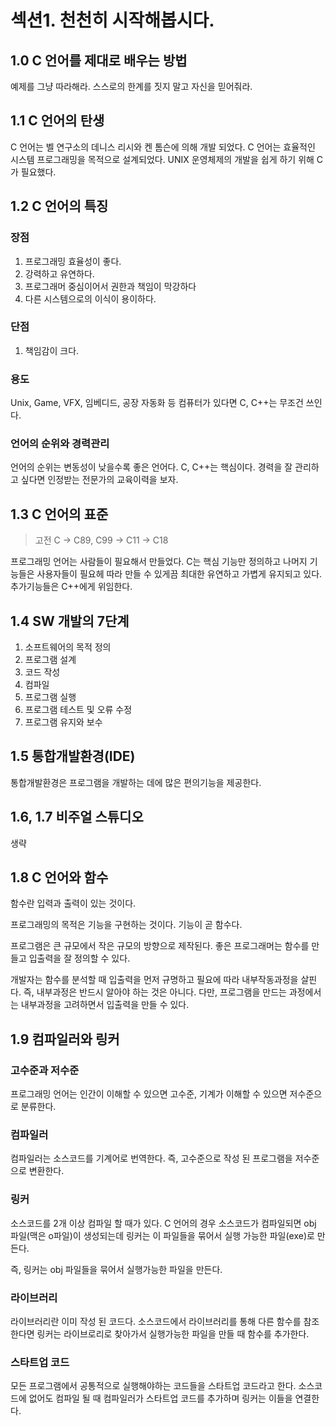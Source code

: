 # 섹션1. 천천히 시작해봅시다.
## 1.0 C 언어를 제대로 배우는 방법
예제를 그냥 따라해라.
스스로의 한계를 짓지 말고 자신을 믿어줘라.

## 1.1 C 언어의 탄생
C 언어는 벨 연구소의 데니스 리시와 켄 톰슨에 의해 개발 되었다. 
C 언어는 효율적인 시스템 프로그래밍을 목적으로 설계되었다. 
UNIX 운영체제의 개발을 쉽게 하기 위해 C가 필요했다.

## 1.2 C 언어의 특징
### 장점
1) 프로그래밍 효율성이 좋다.
2) 강력하고 유연하다.
3) 프로그래머 중심이어서 권한과 책임이 막강하다
4) 다른 시스템으로의 이식이 용이하다.
### 단점
1) 책임감이 크다.

### 용도
Unix, Game, VFX, 임베디드, 공장 자동화 등 컴퓨터가 있다면 C, C++는 무조건 쓰인다.

### 언어의 순위와 경력관리
언어의 순위는 변동성이 낮을수록 좋은 언어다. C, C++는 핵심이다. 경력을 잘 관리하고 싶다면 인정받는 전문가의 교육이력을 보자.

## 1.3 C 언어의 표준
> 고전 C -> C89, C99 -> C11 -> C18

프로그래밍 언어는 사람들이 필요해서 만들었다. 
C는 핵심 기능만 정의하고 나머지 기능들은 사용자들이 필요헤 따라 만들 수 있게끔 최대한 유연하고 가볍게 유지되고 있다. 추가기능들은 C++에게 위임한다.

## 1.4 SW 개발의 7단계

1) 소프트웨어의 목적 정의
2) 프로그램 설계
3) 코드 작성
4) 컴파일
5) 프로그램 실행
6) 프로그램 테스트 및 오류 수정
7) 프로그램 유지와 보수

## 1.5 통합개발환경(IDE)

통합개발환경은 프로그램을 개발하는 데에 많은 편의기능을 제공한다. 

## 1.6, 1.7 비주얼 스튜디오

생략

## 1.8 C 언어와 함수
함수란 입력과 출력이 있는 것이다.

프로그래밍의 목적은 기능을 구현하는 것이다. 기능이 곧 함수다. 

프로그램은 큰 규모에서 작은 규모의 방향으로 제작된다. 좋은 프로그래머는 함수를 만들고 입출력을 잘 정의할 수 있다. 

개발자는 함수를 분석할 때 입출력을 먼저 규명하고 필요에 따라 내부작동과정을 살핀다. 즉, 내부과정은 반드시 알아야 하는 것은 아니다. 다만, 프로그램을 만드는 과정에서는 내부과정을 고려하면서 입출력을 만들 수 있다.

## 1.9 컴파일러와 링커
### 고수준과 저수준
프로그래밍 언어는 인간이 이해할 수 있으면 고수준, 기계가 이해할 수 있으면 저수준으로 분류한다. 

### 컴파일러
컴파일러는 소스코드를 기계어로 번역한다. 즉, 고수준으로 작성 된 프로그램을 저수준으로 변환한다.

### 링커
소스코드를 2개 이상 컴파일 할 때가 있다. C 언어의 경우 소스코드가 컴파일되면 obj 파일(맥은 o파일)이 생성되는데 링커는 이 파일들을 묶어서 실행 가능한 파일(exe)로 만든다. 

즉, 링커는 obj 파일들을 묶어서 실행가능한 파일을 만든다.

### 라이브러리
라이브러리란 이미 작성 된 코드다. 소스코드에서 라이브러리를 통해 다른 함수를 참조한다면 링커는 라이브로리로 찾아가서 실행가능한 파일을 만들 때 함수를 추가한다. 

### 스타트업 코드
 모든 프로그램에서 공통적으로 실행해야하는 코드들을 스타트업 코드라고 한다. 소스코드에 없어도 컴파일 될 때 컴파일러가 스타트업 코드를 추가하며 링커는 이들을 연결한다.
